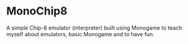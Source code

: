 # MonoChip8

A simple Chip-8 emulator (interpreter) built using Monogame to teach myself about emulators, basic Monogame and to have fun.
